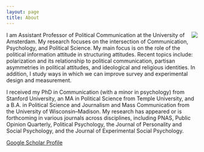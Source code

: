 ```yaml
---
layout: page
title: About
---
```


<img align="right" src="https://dl.dropboxusercontent.com/u/42416194/ylelkes_01.jpeg"> I  am Assistant Professor of Political Communication at the University of Amsterdam. My research focuses on the intersection of Communication, Psychology, and Political Science. My main focus is on the role of the political information attitude in structuring attitudes. Recent topics include: polarization and its relationship to political communication, partisan asymmetries in political attitudes, and ideological and religious identities. In addition, I study ways in which we can improve survey and experimental design and measurement. 

I received my PhD in Communication (with a minor in psychology) from Stanford University, an MA in Political Science from Temple University, and a B.A. in Political Science and Journalism and Mass Communication from the University of Wisconsin–Madison.
My research has appeared or is forthcoming in various journals across disciplines, including PNAS, Public Opinion Quarterly, Political Psychology, the Journal of Personality and Social Psychology, and the Journal of Experimental Social Psychology.

[Google Scholar Profile](http://scholar.google.nl/citations?user=agGvWl8AAAAJ&hl=en)

